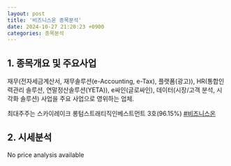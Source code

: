 ```yaml
---
layout: post
title: '비즈니스온 종목분석'
date: 2024-10-27 21:20:23 +0900
categories: 종목분석
---
```


## 1. 종목개요 및 주요사업

재무(전자세금계산서, 재무솔루션(e-Accounting, e-Tax), 플랫폼(광고)), HR(통합인력관리 솔루션, 연말정산솔루션(YETA)), e싸인(글로싸인), 데이터(시장/고객 분석, 시각화 솔루션) 사업을 주요 사업으로 영위하는 업체.

최대주주는 스카이레이크 롱텀스트래티직인베스트먼트 3호(96.15%)
[#비즈니스온](#)

## 2. 시세분석

No price analysis available
